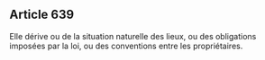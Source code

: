 Article 639
----
Elle dérive ou de la situation naturelle des lieux, ou des obligations imposées
par la loi, ou des conventions entre les propriétaires.

